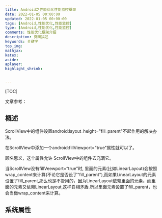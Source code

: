 ```yaml
---
title: Android之性能优化性能监控框架
date: 2022-01-05 00:00:00
updated: 2022-01-05 00:00:00
tags: [Android,性能优化,性能监控]
type: [Android,性能优化,性能监控]
comments: 性能优化框架介绍
description: 页面描述
keywords: 关键字
top_img:
mathjax:
katex:
aside:
aplayer:
highlight_shrink:


---
```


[TOC]



文章参考：



## 概述



ScrollView中的组件设置android:layout_height="fill_parent"不起作用的解决办法。

在ScrollView中添加一个android:fillViewport="true"属性就可以了。

顾名思义，这个属性允许 ScrollView中的组件去充满它。

当ScrollView没有fillVeewport=“true”时, 里面的元素(比如LinearLayout)会按照wrap_content来计算(不论它是否设了"fill_parent"),而如果LinearLayout的元素设置了fill_parent,那么也是不管用的，因为LinearLayout依赖里面的元素，而里面的元素又依赖LinearLayout,这样自相矛盾.所以里面元素设置了fill_parent，也会当做wrap_content来计算。





## 系统属性

